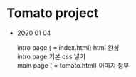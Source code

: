 # Tomato project 

-  2020 01 04
 
    intro page ( = index.html) html 완성 <br>
    intro page 기본 css 넣기 <br>
    main page ( = tomato.html) 이미지 첨부 <br>


